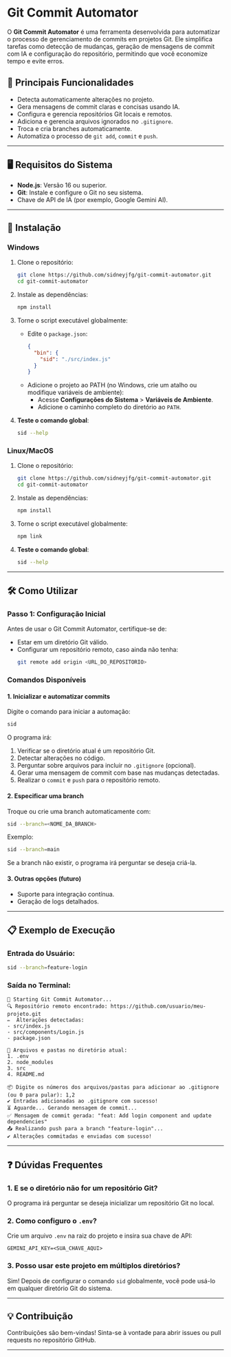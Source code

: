 # Git Commit Automator

O **Git Commit Automator** é uma ferramenta desenvolvida para automatizar o processo de gerenciamento de commits em projetos Git. Ele simplifica tarefas como detecção de mudanças, geração de mensagens de commit com IA e configuração do repositório, permitindo que você economize tempo e evite erros.

## 🌟 **Principais Funcionalidades**
- Detecta automaticamente alterações no projeto.
- Gera mensagens de commit claras e concisas usando IA.
- Configura e gerencia repositórios Git locais e remotos.
- Adiciona e gerencia arquivos ignorados no `.gitignore`.
- Troca e cria branches automaticamente.
- Automatiza o processo de `git add`, `commit` e `push`.

---

## 🖥️ **Requisitos do Sistema**
- **Node.js**: Versão 16 ou superior.
- **Git**: Instale e configure o Git no seu sistema.
- Chave de API de IA (por exemplo, Google Gemini AI).

---

## 🔧 **Instalação**

### **Windows**
1. Clone o repositório:
   ```bash
   git clone https://github.com/sidneyjfg/git-commit-automator.git
   cd git-commit-automator
   ```
2. Instale as dependências:
   ```bash
   npm install
   ```
3. Torne o script executável globalmente:
   - Edite o `package.json`:
     ```json
     {
       "bin": {
         "sid": "./src/index.js"
       }
     }
     ```
   - Adicione o projeto ao PATH (no Windows, crie um atalho ou modifique variáveis de ambiente):
     - Acesse **Configurações do Sistema** > **Variáveis de Ambiente**.
     - Adicione o caminho completo do diretório ao `PATH`.

4. **Teste o comando global**:
   ```bash
   sid --help
   ```

### **Linux/MacOS**
1. Clone o repositório:
   ```bash
   git clone https://github.com/sidneyjfg/git-commit-automator.git
   cd git-commit-automator
   ```
2. Instale as dependências:
   ```bash
   npm install
   ```
3. Torne o script executável globalmente:
   ```bash
   npm link
   ```
4. **Teste o comando global**:
   ```bash
   sid --help
   ```

---

## 🛠️ **Como Utilizar**

### **Passo 1: Configuração Inicial**
Antes de usar o Git Commit Automator, certifique-se de:
- Estar em um diretório Git válido.
- Configurar um repositório remoto, caso ainda não tenha:
  ```bash
  git remote add origin <URL_DO_REPOSITORIO>
  ```

### **Comandos Disponíveis**

#### **1. Inicializar e automatizar commits**
Digite o comando para iniciar a automação:
```bash
sid
```
O programa irá:
1. Verificar se o diretório atual é um repositório Git.
2. Detectar alterações no código.
3. Perguntar sobre arquivos para incluir no `.gitignore` (opcional).
4. Gerar uma mensagem de commit com base nas mudanças detectadas.
5. Realizar o `commit` e `push` para o repositório remoto.

#### **2. Especificar uma branch**
Troque ou crie uma branch automaticamente com:
```bash
sid --branch=<NOME_DA_BRANCH>
```
Exemplo:
```bash
sid --branch=main
```
Se a branch não existir, o programa irá perguntar se deseja criá-la.

#### **3. Outras opções (futuro)**
- Suporte para integração contínua.
- Geração de logs detalhados.

---

## 📋 **Exemplo de Execução**

### **Entrada do Usuário:**
```bash
sid --branch=feature-login
```

### **Saída no Terminal:**
```plaintext
🌟 Starting Git Commit Automator...
🔍 Repositório remoto encontrado: https://github.com/usuario/meu-projeto.git
✏️  Alterações detectadas:
- src/index.js
- src/components/Login.js
- package.json

📄 Arquivos e pastas no diretório atual:
1. .env
2. node_modules
3. src
4. README.md

📦 Digite os números dos arquivos/pastas para adicionar ao .gitignore (ou 0 para pular): 1,2
✔️ Entradas adicionadas ao .gitignore com sucesso!
⏳ Aguarde... Gerando mensagem de commit...
✅ Mensagem de commit gerada: "feat: Add login component and update dependencies"
📤 Realizando push para a branch "feature-login"...
✔️ Alterações commitadas e enviadas com sucesso!
```

---

## ❓ **Dúvidas Frequentes**

### **1. E se o diretório não for um repositório Git?**
O programa irá perguntar se deseja inicializar um repositório Git no local.

### **2. Como configuro o `.env`?**
Crie um arquivo `.env` na raiz do projeto e insira sua chave de API:
```plaintext
GEMINI_API_KEY=<SUA_CHAVE_AQUI>
```

### **3. Posso usar este projeto em múltiplos diretórios?**
Sim! Depois de configurar o comando `sid` globalmente, você pode usá-lo em qualquer diretório Git do sistema.

---

## 💡 **Contribuição**
Contribuições são bem-vindas! Sinta-se à vontade para abrir issues ou pull requests no repositório GitHub.

---
